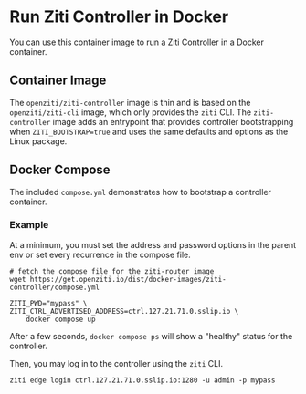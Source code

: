 
# Run Ziti Controller in Docker

You can use this container image to run a Ziti Controller in a Docker container.

## Container Image

The `openziti/ziti-controller` image is thin and is based on the `openziti/ziti-cli` image, which only provides the
`ziti` CLI. The `ziti-controller` image adds an entrypoint that provides controller bootstrapping when
`ZITI_BOOTSTRAP=true` and uses the same defaults and options as the Linux package.

## Docker Compose

The included `compose.yml` demonstrates how to bootstrap a controller container.

### Example

At a minimum, you must set the address and password options in the parent env or set every recurrence in the compose file.

```text
# fetch the compose file for the ziti-router image
wget https://get.openziti.io/dist/docker-images/ziti-controller/compose.yml

ZITI_PWD="mypass" \
ZITI_CTRL_ADVERTISED_ADDRESS=ctrl.127.21.71.0.sslip.io \
    docker compose up
```

After a few seconds, `docker compose ps` will show a "healthy" status for the controller.

Then, you may log in to the controller using the `ziti` CLI.

```text
ziti edge login ctrl.127.21.71.0.sslip.io:1280 -u admin -p mypass
```
